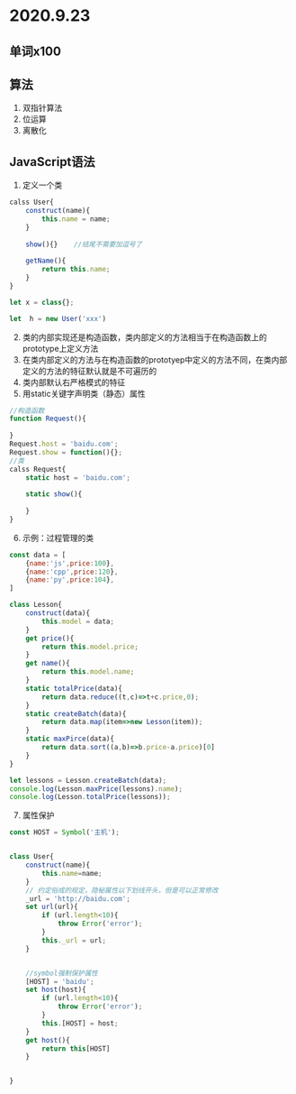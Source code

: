 # 2020.9.23

## 单词x100

## 算法

1. 双指针算法
2. 位运算
3. 离散化

## JavaScript语法

1. 定义一个类

```js
calss User{
    construct(name){
        this.name = name;
    }
    
    show(){}	//结尾不需要加逗号了
    
    getName(){
        return this.name;
    }
}

let x = class{};

let  h = new User('xxx')
```

2. 类的内部实现还是构造函数，类内部定义的方法相当于在构造函数上的prototype上定义方法
3. 在类内部定义的方法与在构造函数的prototyep中定义的方法不同，在类内部定义的方法的特征默认就是不可遍历的
4. 类内部默认右严格模式的特征 
5. 用static关键字声明类（静态）属性

```js
//构造函数
function Request(){
    
}
Request.host = 'baidu.com';
Request.show = function(){};
//类
calss Request{
    static host = 'baidu.com';
    
    static show(){
        
    }
}
```

6. 示例：过程管理的类

```js
const data = [
    {name:'js',price:100},
    {name:'cpp',price:120},
    {name:'py',price:104},
]

class Lesson{
    construct(data){
        this.model = data;
    }
    get price(){
        return this.model.price;
    }
    get name(){
        return this.model.name;
    }
    static totalPrice(data){
        return data.reduce((t,c)=>t+c.price,0);
    }
    static createBatch(data){
        return data.map(item=>new Lesson(item));
    }
   	static maxPirce(data){
		return data.sort((a,b)=>b.price-a.price)[0]
    }
}

let lessons = Lesson.createBatch(data);
console.log(Lesson.maxPrice(lessons).name);
console.log(Lesson.totalPrice(lessons)); 
```

7. 属性保护

```js
const HOST = Symbol('主机');


class User{
    construct(name){
        this.name=name;
    }
    // 约定俗成的规定，隐秘属性以下划线开头，但是可以正常修改
    _url = 'http://baidu.com';
	set url(url){
        if (url.length<10){
            throw Error('error');
        }
        this._url = url;
    }


	//symbol强制保护属性
	[HOST] = 'baidu';
	set host(host){
        if (url.length<10){
            throw Error('error');
        }
        this.[HOST] = host;
    }
	get host(){
        return this[HOST]
    }


}
```

